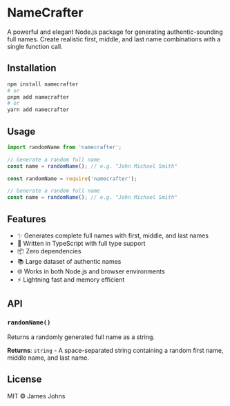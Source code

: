 # NameCrafter

A powerful and elegant Node.js package for generating authentic-sounding full names. Create realistic first, middle, and last name combinations with a single function call.

## Installation

```bash
npm install namecrafter
# or
pnpm add namecrafter
# or
yarn add namecrafter
```

## Usage

```typescript
import randomName from 'namecrafter';

// Generate a random full name
const name = randomName(); // e.g. "John Michael Smith"
```

```javascript
const randomName = require('namecrafter');

// Generate a random full name
const name = randomName(); // e.g. "John Michael Smith"
```

## Features

- ✨ Generates complete full names with first, middle, and last names
- 🚀 Written in TypeScript with full type support
- 📦 Zero dependencies
- 📚 Large dataset of authentic names
- 🌐 Works in both Node.js and browser environments
- ⚡ Lightning fast and memory efficient

## API

### `randomName()`

Returns a randomly generated full name as a string.

**Returns**: `string` - A space-separated string containing a random first name, middle name, and last name.

## License

MIT © James Johns
